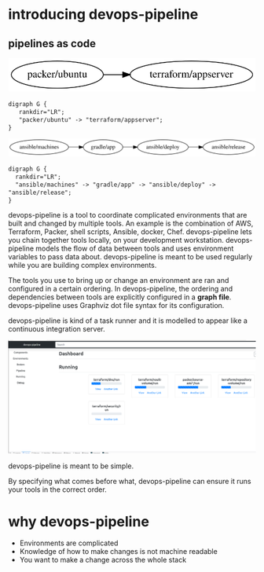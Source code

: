 # introducing devops-pipeline

## pipelines as code

![](java-server.svg)

```
digraph G {
   rankdir="LR";
   "packer/ubuntu" -> "terraform/appserver";
}
```

![](gradle-app.svg)

```
digraph G {
  rankdir="LR";
  "ansible/machines" -> "gradle/app" -> "ansible/deploy" -> "ansible/release";
}
```

devops-pipeline is a tool to coordinate complicated environments that are built and changed by multiple tools. An example is the combination of AWS, Terraform, Packer, shell scripts, Ansible, docker, Chef. devops-pipeline lets you chain together tools locally, on your development workstation. devops-pipeline models the flow of data between tools and uses environment variables to pass data about. devops-pipeline is meant to be used regularly while you are building complex environments.

The tools you use to bring up or change an environment are ran and configured in a certain ordering. In devops-pipeline, the ordering and dependencies between tools are explicitly configured in a **graph file**. devops-pipeline uses Graphviz dot file syntax for its configuration.

devops-pipeline is kind of a task runner and it is modelled to appear like a continuous integration server.

![pipeline-running](parallel-components.png)

devops-pipeline is meant to be simple.



By specifying what comes before what, devops-pipeline can ensure it runs your tools in the correct order.

# why devops-pipeline

* Environments are complicated
* Knowledge of how to make changes is not machine readable
* You want to make a change across the whole stack
